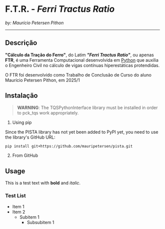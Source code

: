 # F.T.R. - _Ferri Tractus Ratio_

*by: Maurício Petersen Pithon*

----

## Descrição

**"Cálculo da Tração do Ferro"**, do Latim _**"Ferri Tractus Ratio"**_, ou apenas **FTR**, é uma Ferramenta Computacional
desenvolvida em [Python](https://www.python.org) que auxilia o Engenheiro Civil no cálculo de vigas contínuas hiperestáticas protendidas.

O FTR foi desenvolvido como Trabalho de Conclusão de Curso do aluno Maurício Petersen Pithon, em 2025/1

## Instalação

> **WARNING**: The TQSPythonInterface library must be installed in order to pck_tqs work appropriately.

1. Using pip

Since the PISTA library has not yet been added to PyPI yet, you need to use the library's GitHub URL:

```bash
pip install git+https://github.com/mauripetersen/pista.git
```

2. From GitHub

## Usage

This is a test text with **bold** and *italic*.

### Test List

- Item 1
- Item 2
	- Subitem 1
		- Subsubitem 1

